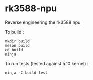 # rk3588-npu
Reverse engineering the rk3588 npu

To build :
```
mkdir build
meson build
cd build
ninja
```

To run tests (tested against 5.10 kernel) :
```
ninja -C build test
```
